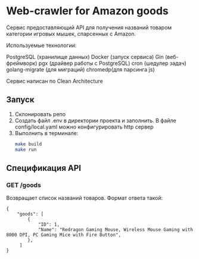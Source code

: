 # Web-crawler for Amazon goods
 
 Сервис предоставляющий API для получения названий товаром категории игровых мышек, спарсенных с Amazon.
 
 Используемые технологии:
 
 PostgreSQL (хранилище данных)
 Docker (запуск сервиса)
 Gin (веб-фреймворк)
 pgx (драйвер работы с PostgreSQL)
 cron (шедулер задач)
 golang-migrate (для миграций)
 chromedp(для парсинга js)
 
 Сервис написан по Clean Architecture
 
 ## Запуск
 1. Склонировать репо
 2. Создать файл .env в директории проекта и заполнить. В файле config/local.yaml можно конфигурировать http сервер
 3. Выполнить в терминале:
    ```bash
    make build
    make run 
    ``` 
 
 ## Спецификация API
 
 ### GET /goods
 
 Возвращает список названий товаров. Формат ответа такой:
 
 ```
 {
     "goods": [
         {
             "ID": 1,
             "Name": "Redragon Gaming Mouse, Wireless Mouse Gaming with 8000 DPI, PC Gaming Mice with Fire Button",
         },
      ]
 }
 ```